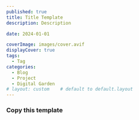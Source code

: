 ```yaml
---
published: true
title: Title Template
description: Description

date: 2024-01-01

coverImage: images/cover.avif
displayCover: true
tags:
  - Tag
categories:
  - Blog
  - Project
  - Digital Garden
# layout: custom    # default to default.layout
---
```

### Copy this template

